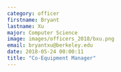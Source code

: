 ```yaml
---
category: officer
firstname: Bryant
lastname: Xu
major: Computer Science
image: images/officers_2018/bxu.png
email: bryantxu@berkeley.edu
date: 2018-05-24 00:00:11
title: "Co-Equipment Manager"
---
```

